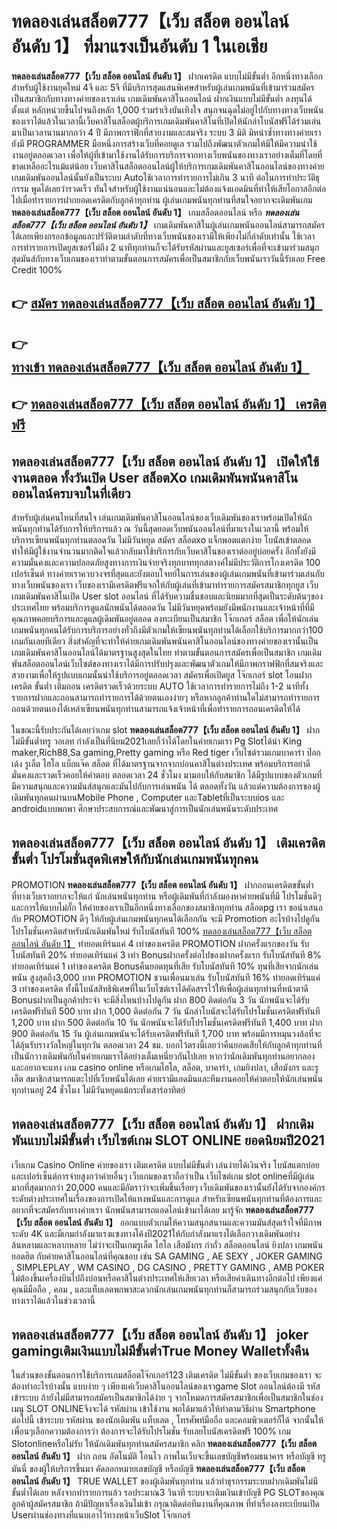 # ทดลองเล่นสล็อต777【เว็บ สล็อต ออนไลน์ อันดับ 1】  ที่มาแรงเป็นอันดับ 1 ในเอเชีย

**ทดลองเล่นสล็อต777【เว็บ สล็อต ออนไลน์ อันดับ 1】** ฝากเครดิต แบบไม่มีขั้นต่ำ  อีกหนึ่งทางเลือกสำหรับผู้ใช้งานยุคใหม่ 4จี และ 5จี ที่มีบริการสุดแสนพิเศษสำหรับผู้เล่นเกมพนันที่เข้ามาร่วมสมัครเป็นสมาชิกกับทางทางค่ายของเราเล่น เกมเดิมพันคาสิโนออนไลน์ ฝากเงินแบบไม่มีขั้นต่ำ ลงทุนได้ตั้งแต่ หลักหน่วยขึ้นไปจนถึงหลัก 1,000 ร่วมร่าเริงบันเทิงใจ สนุกจนฉุดไม่อยู่ไปกับทางทางเว็บพนันของเราได้แล้วในเวลานี้เว็บคาสิโนสล็อตผู้บริการเกมเดิมพันคาสิโนที่เปิดให้นักล่าโบนัสฟรีได้ร่วมเล่นมาเป็นเวลานานมากกว่า 4 ปี มีภาพกราฟิกที่สวยงามและสมจริง ระบบ 3 มิติ
มิหนำซ้ำทางทางค่ายเรายังมี  PROGRAMMER มือหนึ่งการสร้างเว็บที่คอยดูเล  รวมไปถึงพัฒนาตัวเกมให้มีให้มีความน่าใช้งานอยู่ตลอดเวลา เพื่อให้ผู้ที่เข้ามาใช้งานได้รับการบริการจากทางเว็บพนันของทางเราอย่างเต็มที่โดยที่ขาดเหลืออะไรแม้แต่น้อย เว็บคาสิโนสล็อตออนไลน์ผู้ให้บริการเกมเดิมพันคาสิโนออนไลน์ของทางค่ายเกมเดิมพันออนไลน์นั้นยังเป็นระบบ Autoใช้เวลาการทำรายการไม่เกิน 3 นาที ต่อในการทำประวัติธุกรรม พูดได้เลยว่ารวดเร็ว ทันใจสำหรับผู้ใช้งานแน่นอนและไม่ต้องแจ้งแอดมินที่ทำให้เสียโอกาสอีกต่อไปเมื่อทำรายการฝากยอดเครดิตกับลูกค้าทุกท่าน
ผู้เล่นเกมพนันทุกท่านที่สนใจอยากจะเดิมพันเกม **ทดลองเล่นสล็อต777【เว็บ สล็อต ออนไลน์ อันดับ 1】** เกมสล็อตออนไลน์ หรือ ***ทดลองเล่นสล็อต777【เว็บ สล็อต ออนไลน์ อันดับ 1】*** เกมเดิมพันคาสิโนผู้เล่นเกมพนันออนไลน์สามารถสมัครได้เลยเพียงกรอกข้อมูลและปรัวัติตามลำดับที่ทางเว็บพนันของเรามีให้เพียงไม่กี่ลำดับเท่านั้น ใช้เวลาการทำรายการเปิดยูสเซอร์ไม่ถึง 2 นาทีทุกท่านก็จะได้รับรหัสผ่านและยูสเซอร์เพื่อที่จะเข้ามาร่วมสนุกสุดมันส์กับทางเว็บเกมของเราทำตามขั้นตอนการสมัครเพื่อเป็นสมาชิกกับเว็บพนันเราวันนี้รับเลย Free Credit 100%

## 👉 [สมัคร ทดลองเล่นสล็อต777【เว็บ สล็อต ออนไลน์ อันดับ 1】](https://archa888.com/)
## 👉 [ทางเข้า ทดลองเล่นสล็อต777【เว็บ สล็อต ออนไลน์ อันดับ 1】](https://archa888.com/)
## 👉 [ทดลองเล่นสล็อต777【เว็บ สล็อต ออนไลน์ อันดับ 1】 เครดิตฟรี](https://archa888.com/)

## ทดลองเล่นสล็อต777【เว็บ สล็อต ออนไลน์ อันดับ 1】 เปิดให้ใช้งานตลอด ทั้งวันเปิด User สล็อตXo เกมเดิมพันพนันคาสิโนออนไลน์ครบจบในที่เดียว

สำหรับผู้เล่นคนไหนที่สนใจ เล่นเกมเดิมพันคาสิโนออนไลน์ของเว็บเดิมพันของเราพร้อมเปิดให้นักพนันทุกท่านได้รับการให้บริการแล้ว ณ วันนี้สุดยอดเว็บพนันออนไลน์ที่มาแรงในเวลานี้ พร้อมให้บริการเซียนพนันทุกท่านตลอดวัน ไม่มีวันหยุด สมัคร สล็อตxo แจ็กพอตแตกง่าย โบนัสเข้าตลอด ทำให้มีผู้ใช้งานจำนวนมากติดใจแล้วกลับมาใช้บริการกับเว็บคาสิโนของเราต่ออยู่บ่อยครั้ง อีกทั้งยังมีความมั่นคงและความปลอดภัยสูงทางการเงินจ่ายจริงทุกบาททุกสตางค์ไม่มีประวัติการโกงเครดิต 100 เปอร์เซ็นต์ ทางค่ายเราควบวงจรที่สุดและยังตอบโจทย์ในการเล่นของผู้เล่นเกมพนันที่เข้ามาร่วมเล่นกับทางเว็บพนันของเรา
เว็บของเรามีเครดิตฟรีแจกให้กับผู้เล่นที่เข้ามาทำรายการสมัครสมาชิกทุกยูส เว็บเกมเดิมพันคาสิโนเปิด User slot ออนไลน์ ที่ได้รับความชื่นชอบและนิยมมากที่สุดเป็นระดับต้นๆของประเทศไทย พร้อมบริการดูแลนักพนันได้ตลอดวัน ไม่มีวันหยุดพร้อมยังมีพนักงานและเจ้าหน้าที่ที่มีคุณภาพคอยบริการและดูแลผู้เดิมพันอยู่ตลอด ลงทะเบียนเป็นสมาชิก โจ๊กเกอร์ สล็อต เพื่อให้นักเล่นเกมพนันทุกคนได้รับการบริการอย่างทั่วถึงมีตัวเกมให้เซียนพนันทุกท่านได้เลือกใช้บริการมากกว่า100 เกมกันเลยทีเดียว
สิ่งสำคัญที่จะทำให้ค่ายเกมเดิมพันพนันคาสิโนออนไลน์ของทางค่ายของเรานั้นเป็นเกมเดิมพันคาสิโนออนไลน์ได้มาตรฐานสูงสุดในไทย ทำตามขั้นตอนการสมัครเพื่อเป็นสมาชิก  เกมเดิมพันสล็อตออนไลน์เว็บไซต์ของทางเราได้มีการปรับปรุงและพัฒนาตัวเกมให้มีภาพกราฟฟิกที่สมจริงและสวยงามเพื่อให้รูปแบบเกมนั้นน่าใช้บริการอยู่ตลอดเวลา สมัครเพื่อเปิดยูส โจ๊กเกอร์ slot โอนฝากเครดิต ขั้นต่ำ เติมถอน เครดิตรวดเร็วด้วยระบบ AUTO ใช้เวลาการทำรายการไม่ถึง 1-2 นาทีทั้งรายการฝากและถอนสามารถทำรายการได้ด้วยตนเองง่ายๆ หรือหากลูกค้าท่านใดไม่สามารถทำรายการถอนด้วยตนเองได้เหล่าเซียนพนันทุกท่านสามารถแจ้งเจ้าหน้าที่เพื่อทำรายการถอนเครดิตให้ได้

ในขณะนี้รับประกันได้เลยว่าเกม slot  **ทดลองเล่นสล็อต777【เว็บ สล็อต ออนไลน์ อันดับ 1】** ฝาก ไม่มีขั้นต่ำทรู วอเลท กำลังเป็นที่นิยม2021เลยก็ว่าได้โดยในค่ายเกมเรา  Pg Slotได้นำ  King maker,Rich88,Sa gaming,Pretty gaming  หรือ Red tiger เว็บไซต์รวมเกมบาคาร่า ป๊อกเด้ง รูเล็ต ไฮโล แบ็กแจ๊ค สล็อต ที่ได้มาตรฐานจากจากบ่อนคาสิโนต่างประเทศ พร้อมบริการอย่าดีมั่นคงและรวดเร็วคอยให้คำตอบ ตลอดเวลา 24 ชั่วโมง มามอบให้กับสมาชิก ได้มีรูปแบบของตัวเกมที่มีความสนุกและความมันส์สนุกและมันไปกับการเล่นพนัน ได้ ตลอดทั้งวัน แล้วแต่ความต้องการของผู้เดิมพันทุกคนผ่านบนMobile Phone , Computer และTabletที่เป็นระบบios และ androidแบบพกพา ศึกษาประสบการณ์และพัฒนาสู่การเป็นนักเล่นพนันระดับประเทศ

## ทดลองเล่นสล็อต777【เว็บ สล็อต ออนไลน์ อันดับ 1】 เติมเครดิต ขั้นต่ำ โปรโมชั่นสุดพิเศษให้กับนักเล่นเกมพนันทุกคน

 PROMOTION  **ทดลองเล่นสล็อต777【เว็บ สล็อต ออนไลน์ อันดับ 1】** ฝากถอนเครดิตขขั้นต่ำ ที่ทางเว็บเราอยากจะให้แก่  นักเล่นพนันทุกท่าน หรือผู้เดิมพันที่กำลังมองหาค่ายพนันที่มี โปรโมชั่นดีๆ และการให้แบบไม่กั๊ก ให้ค่ายของเราเป็นอีกหนึ่งทางเลือกของสมาชิกทุกท่าน สล็อตpg เรา ขอนำเสนอกับ PROMOTION ดีๆ ให้กับผู้เล่นเกมพนันทุกคนได้เลือกกัน จะมี Promotion อะไรบ้างไปดูกัน
โปรโมชั่นเครดิตสำหรับนักเดิมพันใหม่ รับโบนัสทันที 100% [ทดลองเล่นสล็อต777【เว็บ สล็อต ออนไลน์ อันดับ 1】](https://archa888.com/) ทำยอดเทิร์นแค่ 4 เท่าของเครดิต
 PROMOTION ฝากครั้งแรกของวัน รับโบนัสทันที 20% ทำยอดเทิร์นแค่ 3 เท่า
Bonusฝากครั้งต่อไปของฝากครั้งแรก รับโบนัสทันที 8% ทำยอดเทิร์นแค่ 1 เท่าของเครดิต
Bonusคืนยอดทุนที่เสีย รับโบนัสทันที 10% ทุนที่เสียจากนักเล่นพนัน สูงสุดถึง3,000 บาท
 PROMOTION ชวนเพื่อนมาเล่น รับโบนัสทันที 16% ทำยอดเทิร์นแค่ 3 เท่าของเครดิต
ทั้งนี้โบนัสสิทธิพิเศษที่ในเว็บไซต์เราได้คัดสรรไว้ให้เพื่อผู้เล่นทุกท่านที่หน้าตาดี Bonusฝากเป็นลูกค้าประจำ จะมีสิ่งไหนบ้างไปดูกัน
ฝาก 800 ติดต่อกัน 3 วัน นักพนันจะได้รับเครดิตฟรีทันที 500 บาท
ฝาก 1,000 ติดต่อกัน 7 วัน นักล่าโบนัสจะได้รับโปรโมชั่นเครดิตฟรีทันที 1,200 บาท
ฝาก 500 ติดต่อกัน 10 วัน นักพนันจะได้รับโปรโมชั่นเครดิตฟรีทันที 1,400 บาท
ฝาก 900 ติดต่อกัน 15 วัน ผู้เล่นเกมพนันจะได้รับเครดิตฟรีทันที 1,700 บาท
พร้อมมีการหมุนวงล้อที่จะได้ลุ้นรับรางวัลใหญ่ในทุกวัน ตลอดเวลา 24 ชม. บอกไว้ตรงนี้เลยว่าคืนยอดเสียให้กับลูกค้าทุกท่านที่เป็นนักวางเดิมพันกับในค่ายเกมเราได้อย่างเต็มเหนี่ยวกันไปเลย หากว่านักเดิมพันทุกท่านอยากลองและอยากจะแทง เกม casino online หรือเกมไฮโล, สล็อต, บาคาร่า, เกมยิงปลา, เสือมังกร และรูเล็ต สมาชิกสามารถแตะไปที่เว็บพนันได้เลย ค่ายเรามีแอดมินและทีมงานคอยให้คำตอบให้นักเล่นพนันทุกท่านอยู่ 24 ชั่วโมง ไม่มีวันหยุดแม้กระทั่งเสาร์อาทิตย์

## ทดลองเล่นสล็อต777【เว็บ สล็อต ออนไลน์ อันดับ 1】 ฝากเดิมพันแบบไม่มีขั้นต่ำ  เว็บไซต์เกม SLOT ONLINE ยอดนิยมปี2021

เว็บเกม  Casino Online ค่ายของเรา เติมเครดิต แบบไม่มีขั้นต่ำ เล่นง่ายได้เงินจริง โบนัสแตกบ่อยและเปอร์เซ็นต์การจ่ายสูงกว่าค่ายอื่นๆ เว็บเกมของเราถือว่าเป็น เว็บไซต์เกม slot onlineที่มีผู้เล่นมากที่สุดมากกว่า 20,000 คนและมีอัตราว่าจะเพิ่มขึ้นเรื่อยๆ เว็บเดิมพันของเรานั้นยังได้รับจากองค์กรระดับต่างประเทศในเรื่องของการเปิดให้แทงพนันและการดูแล สำหรับเซียนพนันทุกท่านที่ต้องการและอยากที่จะสมัครกับทางค่ายเรา นักพนันสามารถแอดไลน์เข้ามาได้เลย
	มารู้จัก **ทดลองเล่นสล็อต777【เว็บ สล็อต ออนไลน์ อันดับ 1】** ออกแบบตัวเกมให้ความสนุกสนานและความมันส์สุดเร้าใจที่มีภาพระดับ 4K และมีเกมกำลังมาแรงแซงทางโค้งปี2021ให้กับกำลังมาแรงได้เลือกวางเดิมพันอย่างล้นหลามและหลากหลาย  ไม่ว่าจะเป็นเกมรูเล็ต ไฮโล เสือมังกร กำถั่ว สล็อตออนไลน์ ยิงปลา เกมพนันยอดฮิต กับค่ายคาสิโนออนไลน์ที่คุณชอบ เช่น SA GAMING , AE SEXY , JOKER GAMING , SIMPLEPLAY , WM CASINO , DG CASINO , PRETTY GAMING , AMB POKER  ไม่ต้องขึ้นเครื่องบินไปถึงบ่อนหรือคาสิโนต่างประเทศให้เสียเวลา หรือเสียค่าเดินทางอีกต่อไป เพียงแค่คุณมีมือถือ , คอม , และแท็บเลตพกพาสะดวกนักเล่นเกมพนันทุกท่านก็สามารถร่วมสนุกกับเว็บของทางเราได้แล้วในช่วงเวลานี้

## ทดลองเล่นสล็อต777【เว็บ สล็อต ออนไลน์ อันดับ 1】 joker gamingเติมเงินแบบไม่มีขั้นต่ำTrue Money Walletทั้งคืน

ในส่วนของขั้นตอนการใช้บริการเกมสล็อตโจ๊กเกอร์123 เติมเครดิต ไม่มีขั้นต่ำ ของเว็บเกมของเรา จะต้องทำอะไรบ้างนั้น แบบง่าย ๆ เพียงแค่เว็บคาสิโนออนไลน์ของเราgame Slot ออนไลน์ต้องมี รหัส เข้าระบบ ถ้ายังไม่มีสามารถสมัครเป็นสมาชิกได้ง่าย ๆ จากโหมดการสมัครสมาชิกเพื่อเป็นสมาชิกในช่อง เมนู SLOT ONLINEจึงจะได้ รหัสผ่าน เข้าใช้งาน พอได้มาแล้วให้ทำตามวิธีผ่าน Smartphone ต่อไปนี้
เข้าระบบ รหัสผ่าน  ของนักเดิมพัน แท็บเลต , โทรศัพท์มือถือ และคอมพิวเตอร์ก็ได้
จากนั้นให้เพื่อนๆเลือกความต้องการว่า ต้องการจะได้รับโปรโมชั่น รับเลยโบนัสเครดิตฟรี 100% เกม Slotonlineหรือไม่รับ
ให้นักเดิมพันทุกท่านสมัครสมาชิก คลิก **ทดลองเล่นสล็อต777【เว็บ สล็อต ออนไลน์ อันดับ 1】** ฝาก ถอน  อัตโนมัติ โอนไว ภาพในเว็บจะขึ้นเลขบัญชีพร้อมธนาคาร หรือบัญชี ทรูมันนี่ ของผู้ให้บริการขึ้นมา
คัดลอกหมายเลขบัญชี หรือบัญชี **ทดลองเล่นสล็อต777【เว็บ สล็อต ออนไลน์ อันดับ 1】** TRUE WALLET ของผู้เดิมพันทุกท่าน แล้วทำธุรกรรมระบบฝากเดิมพันไม่มีขั้นต่ำได้เลย
หลังจากทำรายการแล้ว รอประมาณ3 วินาที ระบบจะเติมเงินเข้าบัญชี PG SLOTของคุณลูกค้าผู้สมัครสมาชิก
ถ้ามีปัญหาเรื่องเงินไม่เข้า กรุณาติดต่อทีมงานที่คุณภาพ ที่ทำเรื่องลงทะเบียนเปิด Userผ่านช่องทางที่แนบเอาไว้ทางหน้าเว็บSlot โจ๊กเกอร์


